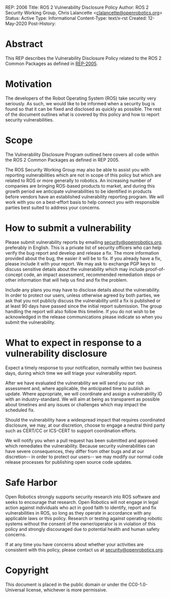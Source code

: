 REP: 2006 Title: ROS 2 Vulnerability Disclosure Policy Author: ROS 2 Security Working Group, Chris Lalancette \<<clalancette@openrobotics.org>\> Status: Active Type: Informational Content-Type: text/x-rst Created: 12-May-2020 Post-History:

# Abstract

This REP describes the Vulnerability Disclosure Policy related to the ROS 2 Common Packages as defined in [REP-2005](https://www.ros.org/reps/rep-2005.html).

# Motivation

The developers of the Robot Operating System (ROS) take security very seriously. As such, we would like to be informed when a security bug is found so that it can be fixed and disclosed as quickly as possible. The rest of the document outlines what is covered by this policy and how to report security vulnerabilities.

# Scope

The Vulnerability Disclosure Program outlined here covers all code within the ROS 2 Common Packages as defined in REP 2005.

The ROS Security Working Group may also be able to assist you with reporting vulnerabilities which are not in scope of this policy but which are related to ROS or more generally to robotics. An increasing number of companies are bringing ROS-based products to market, and during this growth period we anticipate vulnerabilities to be identified in products before vendors have an established vulnerability reporting program. We will work with you on a best-effort basis to help connect you with responsible parties best suited to address your concerns.

# How to submit a vulnerability

Please submit vulnerability reports by emailing <security@openrobotics.org>, preferably in English. This is a private list of security officers who can help verify the bug report and develop and release a fix. The more information provided about the bug, the easier it will be to fix. If you already have a fix, please include it with your report. We may ask to exchange PGP keys to discuss sensitive details about the vulnerability which may include proof-of-concept code, an impact assessment, recommended remediation steps or other information that will help us find and fix the problem.

Include any plans you may have to disclose details about the vulnerability. In order to protect our users, unless otherwise agreed by both parties, we ask that you not publicly discuss the vulnerability until a fix is published or at least 90 days have passed since the initial report submission. The group handling the report will also follow this timeline. If you do not wish to be acknowledged in the release communications please indicate so when you submit the vulnerability.

# What to expect in response to a vulnerability disclosure

Expect a timely response to your notification, normally within two business days, during which time we will triage your vulnerability report.

After we have evaluated the vulnerability we will send you our risk assessment and, where applicable, the anticipated time to publish an update. Where appropriate, we will coordinate and assign a vulnerability ID with an industry-standard. We will aim at being as transparent as possible about timelines and any issues or challenges which may impact the scheduled fix.

Should the vulnerability have a widespread impact that requires coordinated disclosure, we may, at our discretion, choose to engage a neutral third party such as CERT/CC or ICS-CERT to support coordination efforts.

We will notify you when a pull request has been submitted and approved which remediates the vulnerability. Because security vulnerabilities can have severe consequences, they differ from other bugs and at our discretion\-- in order to protect our users\-- we may modify our normal code release processes for publishing open source code updates.

# Safe Harbor

Open Robotics strongly supports security research into ROS software and seeks to encourage that research. Open Robotics will not engage in legal action against individuals who act in good faith to identify, report and fix vulnerabilities in ROS, so long as they operate in accordance with any applicable laws or this policy. Research or testing against operating robotic systems without the consent of the owner/operator is in violation of this policy and strongly discouraged due to potential health and human safety concerns.

If at any time you have concerns about whether your activities are consistent with this policy, please contact us at <security@openrobotics.org>.

# Copyright

This document is placed in the public domain or under the CC0-1.0-Universal license, whichever is more permissive.
